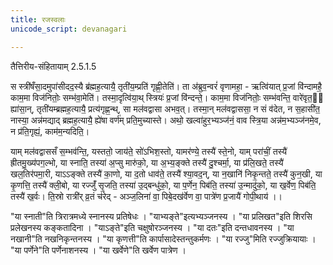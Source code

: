 ```yaml
---
title: रजस्वलाः
unicode_script: devanagari

---
```


तैत्तिरीय-संहितायाम् 2.5.1.5

स स्त्री॑षँसा॒दमुपा॑सीदद॒स्यै ब्र॑ह्मह॒त्यायै॒ तृती॑य॒म्प्रति॑ गृह्णी॒तेति॑। 
ता अ॑ब्रुव॒न्वरं॑ वृणामहा॒ - ऋत्वि॑यात् प्र॒जां वि॑न्दामहै॒ काम॒मा विज॑नितोः॒ सम्भ॑वा॒मेति॑। तस्मा॒दृत्वि॑या॒थ् स्त्रियः॑ प्र॒जां वि॑न्दन्ते॒। काम॒मा विज॑नितोः॒ सम्भ॑वन्ति॒ वारे॑वृत॒॒ ह्या॑सा॒न्, तृती॑यम्ब्रह्मह॒त्यायै॒ प्रत्य॑गृह्ण॒न्थ्, सा मल॑वद्वासा अभव॒त्। 
तस्मा॒न् मल॑वद्वाससा॒ न सं व॑देत, न स॒हासी॑त॒ नास्या॒ अन्न॑मद्याद् ब्रह्मह॒त्यायै॒ ह्ये॑षा वर्ण॑म् प्रति॒मुच्यास्ते। अथो॒ खल्वा॑हुर॒भ्यञ्ज॑नं॒ वाव स्त्रि॒या अन्न॑म॒भ्यञ्ज॑नमे॒व, न प्र॑ति॒गृह्यं॒, काम॑म॒न्यदिति॒। 

याम् मल॑वद्वाससँ स॒म्भव॑न्ति॒, यस्ततो॒ जाय॑ते॒ सो॑ऽभिश॒स्तो,
यामर॑ण्ये॒ तस्यै॑ स्ते॒नो,
याम् परा॑चीं॒ तस्यै॑ ह्रीतमु॒ख्य॑पग॒ल्भो,
या स्नाति॒ तस्या॑ अ॒प्सु मारु॑को॒,
या अ॒भ्य॒ङ्क्ते तस्यै॑ दु॒श्चर्मा॒,
या प्र॑लि॒खते॒ तस्यै॑ खल॒तिर॑पमा॒री,
याऽऽङ्क्ते तस्यै॑ का॒णो,
या द॒तो धाव॑ते॒ तस्यै॑ श्या॒वद॒न्,
या न॒खानि॑ निकृ॒न्तते॒ तस्यै॑ कुन॒खी,
या कृ॒णत्ति॒ तस्यै॑ क्ली॒बो,
या रज्जुँ॑ सृ॒जति॒ तस्या॑ उ॒द्बन्धु॑को॒,
या प॒र्णेन॒ पिब॑ति॒ तस्या॑ उ॒न्मादु॑को॒,
या ख॒र्वेण॒ पिब॑ति॒ तस्यै॑ ख॒र्वः। ति॒स्रो रात्री॑र् व्र॒तं च॑रेद् - अञ्ज॒लिना॑ वा॒ पिबे॒दख॑र्वेण वा॒ पात्रे॑ण प्र॒जायै॑ गोपी॒थाय॑ ।।

"या स्नाती"ति त्रिरात्रमध्ये स्नानस्य प्रतिषेधः ।
"याभ्यङ्ते"इत्यभ्यञ्जनस्य ।
"या प्रलिखत"इति शिरसि प्रलेखनस्य कङ्कतादिना ।
"याऽङ्ते"इति चक्षुषोरञ्जनस्य ।
"या दतः"इति दन्तधावनस्य ।
"या नखानी"ति नखनिकृन्तनस्य ।
"या कृणत्ती"ति कार्पासादेस्तन्तुकर्मणः ।
"या रज्जु"मिति रज्जुक्रियायाः ।
"या पर्णेने"ति पर्णेनाशनस्य ।
"या खर्वेणे"ति खर्वेण पात्रेण ।